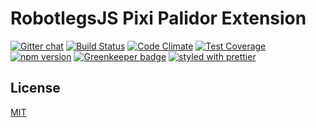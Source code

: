 RobotlegsJS Pixi Palidor Extension
===

[![Gitter chat](https://badges.gitter.im/RobotlegsJS/RobotlegsJS.svg)](https://gitter.im/RobotlegsJS/RobotlegsJS)
[![Build Status](https://secure.travis-ci.org/RobotlegsJS/RobotlegsJS-Pixi-Palidor.svg?branch=master)](https://travis-ci.org/RobotlegsJS/RobotlegsJS-Pixi-Palidor)
[![Code Climate](https://codeclimate.com/github/RobotlegsJS/RobotlegsJS-Pixi-Palidor/badges/gpa.svg)](https://codeclimate.com/github/RobotlegsJS/RobotlegsJS-Pixi-Palidor)
[![Test Coverage](https://codeclimate.com/github/RobotlegsJS/RobotlegsJS-Pixi-Palidor/badges/coverage.svg)](https://codeclimate.com/github/RobotlegsJS/RobotlegsJS-Pixi-Palidor/coverage)
[![npm version](https://badge.fury.io/js/%40robotlegsjs%2Fpixi-palidor.svg)](https://badge.fury.io/js/%40robotlegsjs%2Fpixi-palidor)
[![Greenkeeper badge](https://badges.greenkeeper.io/RobotlegsJS/RobotlegsJS-Pixi-Palidor.svg)](https://greenkeeper.io/)
[![styled with prettier](https://img.shields.io/badge/styled_with-prettier-ff69b4.svg)](https://github.com/prettier/prettier)

License
---

[MIT](LICENSE)